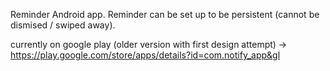 Reminder Android app. 
Reminder can be set up to be persistent (cannot be dismised / swiped away).

currently on google play (older version with first design attempt) 
-> https://play.google.com/store/apps/details?id=com.notify_app&gl
